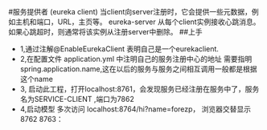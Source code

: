 #服务提供者 (eureka client)
  当client向server注册时，它会提供一些元数据，例如主机和端口，URL，主页等。
eureka-server 从每个client实例接收心跳消息。 
如果心跳超时，则通常将该实例从注册server中删除。
##上手
* 1,通过注解@EnableEurekaClient 表明自己是一个eurekaclient.
* 2,在配置文件 application.yml 中注明自己的服务注册中心的地址
    需要指明spring.application.name,这在以后的服务与服务之间相互调用一般都是根据这个name 
* 3, 启动此工程，打开localhost:8761，会发现服务已经注册在服务中了，服务名为SERVICE-CLIENT ,端口为7862
* 4,启动模型 多次访问 localhost:8764/hi?name=forezp， 浏览器交替显示  8762  8763：
